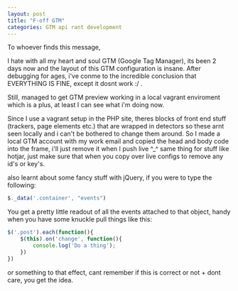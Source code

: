 ```yaml
---
layout: post
title: "F-off GTM"
categories: GTM api rant development
---
```


To whoever finds this message, 

I hate with all my heart and soul GTM (Google Tag Manager), its been 2 days now and the layout of this GTM configuration is insane.
After debugging for ages, i've conme to the incredible conclusion that EVERYTHING IS FINE, except it dosnt work :/ .

Still, managed to get GTM preview working in a local vagrant enviroment which is a plus, at least I can see what i'm doing now.

Since I use a vagrant setup in the PHP site, theres blocks of front end stuff (trackers, page elements etc.) that are wrapped in detectors so these arnt seen locally and i can't be bothered to change them around.
So I made a local GTM account with my work email and copied the head and body code into the frame, i'll just remove it when I push live ^_^ same thing for stuff like hotjar, just make sure that when you copy over live configs to remove any id's or key's.

also learnt about some fancy stuff with jQuery, if you were to type the following:

```javascript
$._data('.container', "events")
```

You get a pretty little readout of all the events attached to that object, handy when you have some knuckle pull things like this:

```javascript
$('.post').each(function(){
    $(this).on('change', function(){
        console.log('Do a thing');
    })
})
```
or something to that effect, cant remember if this is correct or not + dont care, you get the idea.
